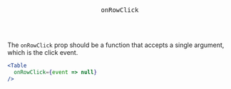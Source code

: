 <div align="center">
  <pre>onRowClick</pre>
</div>

<br />
<br />

The `onRowClick` prop should be a function that accepts a single argument, which is the click event.

```jsx
<Table
  onRowClick={event => null}
/>
```
